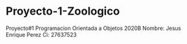 # Proyecto-1-Zoologico
Proyecto#1 Programacion Orientada a Objetos 2020B Nombre: Jesus Enrique Perez Ci: 27637523
